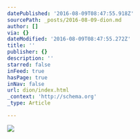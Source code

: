 ```yaml
---
datePublished: '2016-08-09T08:47:55.918Z'
sourcePath: _posts/2016-08-09-dion.md
author: []
via: {}
dateModified: '2016-08-09T08:47:55.272Z'
title: ''
publisher: {}
description: ''
starred: false
inFeed: true
hasPage: true
inNav: false
url: dion/index.html
_context: 'http://schema.org'
_type: Article

---
```

![](https://the-grid-user-content.s3-us-west-2.amazonaws.com/0a10273a-63a8-4c43-9b62-ecae0288ca03.jpg)